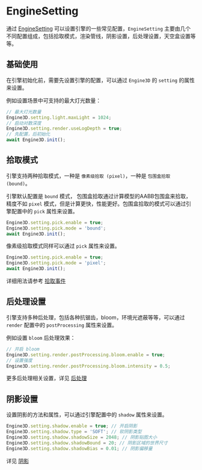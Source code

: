 # EngineSetting
通过 [EngineSetting](/api/types/EngineSetting) 可以设置引擎的一些常见配置，`EngineSetting` 主要由几个不同配置组成，包括拾取模式，渲染管线，阴影设置，后处理设置，天空盒设置等等。

## 基础使用
在引擎初始化前，需要先设置引擎的配置，可以通过 `Engine3D` 的 `setting` 的属性来设置。

例如设置场景中可支持的最大灯光数量：
```ts
// 最大灯光数量
Engine3D.setting.light.maxLight = 1024;
// 启动对数深度
Engine3D.setting.render.useLogDepth = true;
// 先配置，后初始化
await Engine3D.init();
```

## 拾取模式
引擎支持两种拾取模式，一种是 `像素级拾取 (pixel)`，一种是 `包围盒拾取 (bound)`。

引擎默认配置是 `bound` 模式， 包围盒拾取通过计算模型的AABB包围盒来拾取，精度不如 `pixel` 模式，但是计算更快，性能更好。包围盒拾取的模式可以通过引擎配置中的 `pick` 属性来设置。

```ts
Engine3D.setting.pick.enable = true;
Engine3D.setting.pick.mode = 'bound';
await Engine3D.init();
```

像素级拾取模式同样可以通过 `pick` 属性来设置。

```ts
Engine3D.setting.pick.enable = true;
Engine3D.setting.pick.mode = 'pixel';
await Engine3D.init();
```

详细用法请参考 [拾取事件](/guide/interaction/pickfire)

## 后处理设置
引擎支持多种后处理，包括各种抗锯齿，bloom，环境光遮蔽等等，可以通过 `render` 配置中的 `postProcessing` 属性来设置。

例如设置 `bloom` 后处理效果：
```ts
// 开启 bloom 
Engine3D.setting.render.postProcessing.bloom.enable = true;
// 设置强度
Engine3D.setting.render.postProcessing.bloom.intensity = 0.5;
```
更多后处理相关设置，详见 [后处理](/guide/advanced/posteffect)

## 阴影设置
设置阴影的方法和属性，可以通过引擎配置中的 `shadow` 属性来设置。

```ts
Engine3D.setting.shadow.enable = true; // 开启阴影
Engine3D.setting.shadow.type = 'SOFT'; // 软阴影类型
Engine3D.setting.shadow.shadowSize = 2048; // 阴影贴图大小
Engine3D.setting.shadow.shadowBound = 20; // 阴影区域的世界尺寸
Engine3D.setting.shadow.shadowBias = 0.01; // 阴影偏移量

```
详见 [阴影](/guide/graphics/shadow)

<!-- ## 全局光照设置
通过配置中的 `gi` 属性来设置全局光照。
```ts
Engine3D.setting.gi.enable = true;
```
详见 [全局光照](/guide/advanced/gi) -->

